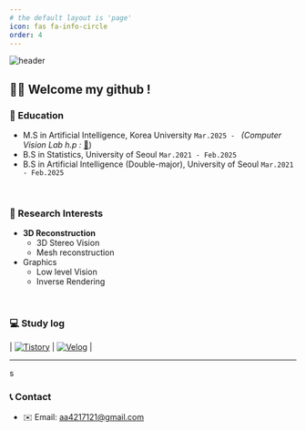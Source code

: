 ```yaml
---
# the default layout is 'page'
icon: fas fa-info-circle
order: 4
---
```


![header](https://capsule-render.vercel.app/api?type=waving&height=267&color=gradient&text=Jiyoung%20Seo&section=header&reversal=false&textBg=false)

## 👋🏼 Welcome my github !
### 📖 Education 
- M.S in Artificial Intelligence, Korea University `Mar.2025 - ` _(Computer Vision Lab h.p :_ [🌱](https://kuaicv.com/))
- B.S in Statistics, University of Seoul `Mar.2021 - Feb.2025`
- B.S in Artificial Intelligence (Double-major), University of Seoul `Mar.2021 - Feb.2025`

<br/>

### 📍 Research Interests
- **3D Reconstruction**
  - 3D Stereo Vision
  - Mesh reconstruction
- Graphics
  - Low level Vision
  - Inverse Rendering

<br>

### 💻 Study log
| [![Tistory](https://img.shields.io/badge/Tistory-FF5722?style=for-the-badge&logo=Tistory&logoColor=white)](https://zy0-ng531.tistory.com/) | [![Velog](https://img.shields.io/badge/Velog-20C997?style=for-the-badge&logo=Velog&logoColor=white)](https://velog.io/@zyounguri/posts) |


---
s
<br>
### 📞 Contact
- ✉️ Email: [aa4217121@gmail.com](mailto:aa4217121@gmail.com)
